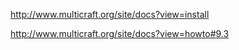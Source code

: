 

http://www.multicraft.org/site/docs?view=install

http://www.multicraft.org/site/docs?view=howto#9.3
